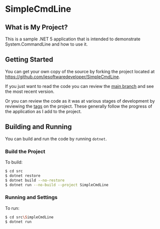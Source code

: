 # SimpleCmdLine

## What is My Project?

This is a sample .NET 5 application that is intended to demonstrate System.CommandLine and how to use it.

## Getting Started

You can get your own copy of the source by forking the project located at https://github.com/iesoftwaredeveloper/SimpleCmdLine.

If you just want to read the code you can review the [main branch](https://github.com/iesoftwaredeveloper/SimpleCmdLine/tree/main) and see the most recent version.

Or you can review the code as it was at various stages of development by reviewing the [tags](https://github.com/iesoftwaredeveloper/SimpleCmdLine/tags) on the project.  These generally follow the progress of the application as I add to the project.

## Building and Running

You can build and run the code by running `dotnet`.

### Build the Project

To build:

```bash
$ cd src
$ dotnet restore
$ dotnet build --no-restore
$ dotnet run --no-build --project SimpleCmdLine
```

### Running and Settings

To run:

```bash
$ cd src\SimpleCmdLine
$ dotnet run
```

